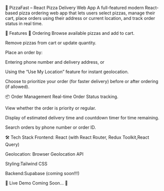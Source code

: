 🍕 PizzaFast – React Pizza Delivery Web App
A full-featured modern React-based pizza ordering web app that lets users select pizzas, manage their cart, place orders using their address or current location, and track order status in real time.

🚀 Features
🛒 Ordering
Browse available pizzas and add to cart.

Remove pizzas from cart or update quantity.

Place an order by:

Entering phone number and delivery address, or

Using the “Use My Location” feature for instant geolocation.

Choose to prioritize your order (for faster delivery) before or after ordering (if allowed).

📦 Order Management
Real-time Order Status tracking.

View whether the order is priority or regular.

Display of estimated delivery time and countdown timer for time remaining.

Search orders by phone number or order ID.

🛠️ Tech Stack
Frontend: React (with React Router, Redux Toolkit,React Query)

Geolocation: Browser Geolocation API

Styling:Tailwind CSS

Backend:Supabase (coming soon!!!)

📍 Live Demo
Coming Soon... 🚧
